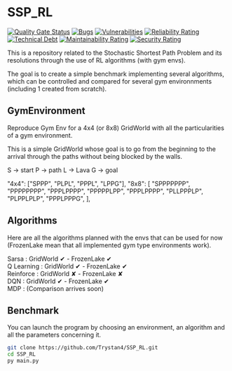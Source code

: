 # SSP_RL

[![Quality Gate Status](https://sonarcloud.io/api/project_badges/measure?project=Trystan4_SSP_RL&metric=alert_status)](https://sonarcloud.io/summary/new_code?id=Trystan4_SSP_RL)
[![Bugs](https://sonarcloud.io/api/project_badges/measure?project=Trystan4_SSP_RL&metric=bugs)](https://sonarcloud.io/summary/new_code?id=Trystan4_SSP_RL)
[![Vulnerabilities](https://sonarcloud.io/api/project_badges/measure?project=Trystan4_SSP_RL&metric=vulnerabilities)](https://sonarcloud.io/summary/new_code?id=Trystan4_SSP_RL)
[![Reliability Rating](https://sonarcloud.io/api/project_badges/measure?project=Trystan4_SSP_RL&metric=reliability_rating)](https://sonarcloud.io/summary/new_code?id=Trystan4_SSP_RL)
[![Technical Debt](https://sonarcloud.io/api/project_badges/measure?project=Trystan4_SSP_RL&metric=sqale_index)](https://sonarcloud.io/summary/new_code?id=Trystan4_SSP_RL)
[![Maintainability Rating](https://sonarcloud.io/api/project_badges/measure?project=Trystan4_SSP_RL&metric=sqale_rating)](https://sonarcloud.io/summary/new_code?id=Trystan4_SSP_RL)
[![Security Rating](https://sonarcloud.io/api/project_badges/measure?project=Trystan4_SSP_RL&metric=security_rating)](https://sonarcloud.io/summary/new_code?id=Trystan4_SSP_RL)

This is a repository related to the Stochastic Shortest Path Problem and its resolutions through the use of RL algorithms (with gym envs).

The goal is to create a simple benchmark implementing several algorithms, which can be controlled and compared for several gym environnments (including 1 created from scratch).

## GymEnvironment

Reproduce Gym Env for a 4x4 (or 8x8) GridWorld with all the particularities of a gym environment.

This is a simple GridWorld whose goal is to go from the beginning to the arrival through the paths without being blocked by the walls.

S -> start
P -> path
L -> Lava
G -> goal

"4x4": ["SPPP", "PLPL", "PPPL", "LPPG"],
    "8x8": [
        "SPPPPPPP",
        "PPPPPPPP",
        "PPPLPPPP",
        "PPPPPLPP",
        "PPPLPPPP",
        "PLLPPPLP",
        "PLPPLPLP",
        "PPPLPPPG",
    ],

## Algorithms

Here are all the algorithms planned with the envs that can be used for now (FrozenLake mean that all implemented gym type environments work).

Sarsa : GridWorld ✔ - FrozenLake ✔  
Q Learning : GridWorld ✔ - FrozenLake  ✔  
Reinforce : GridWorld ✘ - FrozenLake ✘  
DQN : GridWorld ✔ - FrozenLake ✔  
MDP : (Comparison arrives soon)

## Benchmark

You can launch the program by choosing an environment, an algorithm and all the parameters concerning it.

```Bash
git clone https://github.com/Trystan4/SSP_RL.git
cd SSP_RL
py main.py
```
